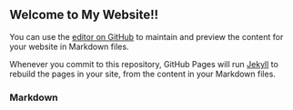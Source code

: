 ## Welcome to My Website!!

You can use the [editor on GitHub](https://github.com/Zalvarellos/Zalvarellos.github.io/edit/main/index.md) to maintain and preview the content for your website in Markdown files.

Whenever you commit to this repository, GitHub Pages will run [Jekyll](https://jekyllrb.com/) to rebuild the pages in your site, from the content in your Markdown files.

### Markdown


